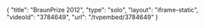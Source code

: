 {
    "title": "BraunPrize 2012",
    "type": "solo",
    "layout": "iframe-static",
    "videoId": "3784649",
    "url": "\/tvpembed\/3784649"
}
